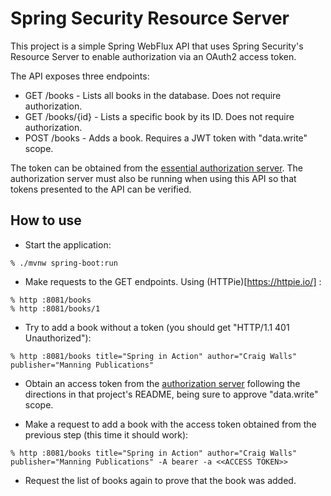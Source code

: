Spring Security Resource Server
===============================
This project is a simple Spring WebFlux API that uses Spring Security's Resource
Server to enable authorization via an OAuth2 access token.

The API exposes three endpoints:

 - GET /books - Lists all books in the database. Does not require authorization.
 - GET /books/{id} - Lists a specific book by its ID. Does not require authorization.
 - POST /books - Adds a book. Requires a JWT token with "data.write" scope.

The token can be obtained from the 
[essential authorization server](https://github.com/habuma/spring-auth-server).
The authorization server must also be running when using this API so that tokens
presented to the API can be verified.

How to use
----------

 - Start the application:
 
~~~
% ./mvnw spring-boot:run
~~~

 - Make requests to the GET endpoints. Using (HTTPie)[https://httpie.io/] :

~~~
% http :8081/books
% http :8081/books/1
~~~

 - Try to add a book without a token (you should get "HTTP/1.1 401 Unauthorized"):
 
~~~
% http :8081/books title="Spring in Action" author="Craig Walls" publisher="Manning Publications"
~~~

 - Obtain an access token from the 
[authorization server](https://github.com/habuma/spring-auth-server) following
the directions in that project's README, being sure to approve "data.write" scope.

 - Make a request to add a book with the access token obtained from the previous
 step (this time it should work):
 
~~~
% http :8081/books title="Spring in Action" author="Craig Walls" publisher="Manning Publications" -A bearer -a <<ACCESS TOKEN>>
~~~

 - Request the list of books again to prove that the book was added.

